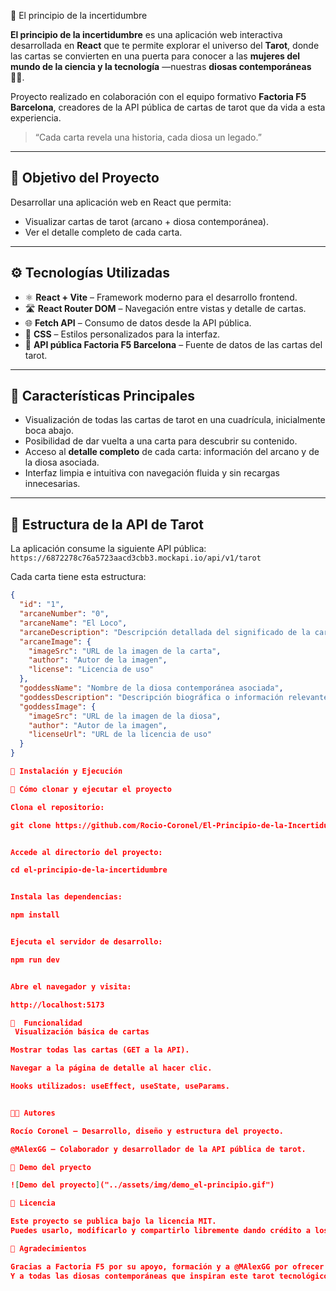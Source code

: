  🔮 El principio de la incertidumbre

**El principio de la incertidumbre** es una aplicación web interactiva desarrollada en **React** que te permite explorar el universo del **Tarot**, donde las cartas se convierten en una puerta para conocer a las **mujeres del mundo de la ciencia y la tecnología** —nuestras **diosas contemporáneas 👩‍🔬**.

Proyecto realizado en colaboración con el equipo formativo **Factoria F5 Barcelona**, creadores de la API pública de cartas de tarot que da vida a esta experiencia.

> “Cada carta revela una historia, cada diosa un legado.”

---

## 🌟 Objetivo del Proyecto

Desarrollar una aplicación web en React que permita:
- Visualizar cartas de tarot (arcano + diosa contemporánea).
- Ver el detalle completo de cada carta.

---

## ⚙️ Tecnologías Utilizadas

- ⚛️ **React + Vite** – Framework moderno para el desarrollo frontend.
- 🛣️ **React Router DOM** – Navegación entre vistas y detalle de cartas.
- 🌐 **Fetch API** – Consumo de datos desde la API pública.
- 🎨 **CSS** – Estilos personalizados para la interfaz.
- 🔗 **API pública Factoria F5 Barcelona** – Fuente de datos de las cartas del tarot.

---

## 💫 Características Principales

- Visualización de todas las cartas de tarot en una cuadrícula, inicialmente boca abajo.
- Posibilidad de dar vuelta a una carta para descubrir su contenido.
- Acceso al **detalle completo** de cada carta: información del arcano y de la diosa asociada.
- Interfaz limpia e intuitiva con navegación fluida y sin recargas innecesarias.

---

## 🧭 Estructura de la API de Tarot

La aplicación consume la siguiente API pública:  
`https://6872278c76a5723aacd3cbb3.mockapi.io/api/v1/tarot`

Cada carta tiene esta estructura:

```json
{
  "id": "1",
  "arcaneNumber": "0",
  "arcaneName": "El Loco",
  "arcaneDescription": "Descripción detallada del significado de la carta.",
  "arcaneImage": {
    "imageSrc": "URL de la imagen de la carta",
    "author": "Autor de la imagen",
    "license": "Licencia de uso"
  },
  "goddessName": "Nombre de la diosa contemporánea asociada",
  "goddessDescription": "Descripción biográfica o información relevante sobre la diosa contemporánea.",
  "goddessImage": {
    "imageSrc": "URL de la imagen de la diosa",
    "author": "Autor de la imagen",
    "licenseUrl": "URL de la licencia de uso"
  }
}

🧩 Instalación y Ejecución

🔧 Cómo clonar y ejecutar el proyecto

Clona el repositorio:

git clone https://github.com/Rocio-Coronel/El-Principio-de-la-Incertidumbre.git


Accede al directorio del proyecto:

cd el-principio-de-la-incertidumbre


Instala las dependencias:

npm install


Ejecuta el servidor de desarrollo:

npm run dev


Abre el navegador y visita:

http://localhost:5173

🎴  Funcionalidad
 Visualización básica de cartas

Mostrar todas las cartas (GET a la API).

Navegar a la página de detalle al hacer clic.

Hooks utilizados: useEffect, useState, useParams.


👩‍💻 Autores

Rocío Coronel – Desarrollo, diseño y estructura del proyecto.

@MAlexGG – Colaborador y desarrollador de la API pública de tarot.

📸 Demo del pryecto

![Demo del proyecto]("../assets/img/demo_el-principio.gif")

🪪 Licencia

Este proyecto se publica bajo la licencia MIT.
Puedes usarlo, modificarlo y compartirlo libremente dando crédito a los autores.

💖 Agradecimientos

Gracias a Factoria F5 por su apoyo, formación y a @MAlexGG por ofrecer la API que hace posible este proyecto.
Y a todas las diosas contemporáneas que inspiran este tarot tecnológico 🌍✨